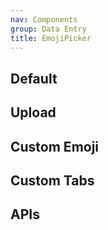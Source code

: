 ```yaml
---
nav: Components
group: Data Entry
title: EmojiPicker
---
```


## Default

<code src="./demos/index.tsx" center></code>

## Upload

<code src="./demos/Upload.tsx" center></code>

## Custom Emoji

<code src="./demos/CustomEmoji.tsx" center></code>

## Custom Tabs

<code src="./demos/CustomTabs.tsx" center></code>

## APIs
